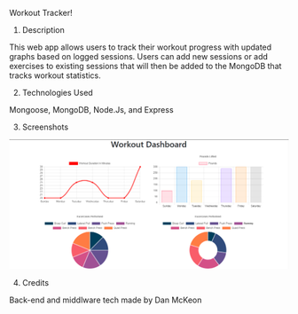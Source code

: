 Workout Tracker!

1. Description

This web app allows users to track their workout progress with updated graphs based on logged sessions. Users can add new sessions or add exercises to existing sessions that will then be added to the MongoDB that tracks workout statistics.

2. Technologies Used

Mongoose, MongoDB, Node.Js, and Express

3. Screenshots

![Image of Workout Dashboard](img/dashboard.PNG)

4. Credits

Back-end and middlware tech made by Dan McKeon
